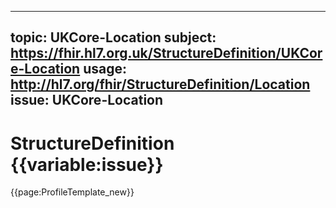 
---
topic: UKCore-Location
subject: https://fhir.hl7.org.uk/StructureDefinition/UKCore-Location
usage: http://hl7.org/fhir/StructureDefinition/Location
issue: UKCore-Location
---
              
# StructureDefinition {{variable:issue}}

<nocheck>
{{page:ProfileTemplate_new}}
</nocheck>

